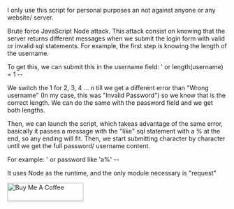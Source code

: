 I only use this script for personal purposes an not against anyone or any website/ server. 

Brute force JavaScript Node attack. This attack consist on knowing that the server returns different messages when we submit the login form with valid or invalid sql statements. For example, the first step is knowing the length of the username.

To get this, we can submit  this in the username field: ' or length(username) = 1 -- 

We switch the 1 for 2, 3, 4 ... n till we get a different error than "Wrong username" (In my case, this was "Invalid Password") so we know that is the correct length. We can do the same with the password field and we get both lengths.

Then, we can launch the script, which takeas advantage of the same error, basically it passes a message with the "like" sql statement with a % at the end, so any ending will fit. Then, we start submitting character by character untll we get the full password/ username content.

For example: ' or password like 'a%' -- 

It uses Node as the runtime, and the only module necessary is "request"

<a href="https://www.buymeacoffee.com/globaldiscovery" target="_blank"><img src="https://www.buymeacoffee.com/assets/img/custom_images/orange_img.png" alt="Buy Me A Coffee" style="height: 41px !important;width: 174px !important;box-shadow: 0px 3px 2px 0px rgba(190, 190, 190, 0.5) !important;-webkit-box-shadow: 0px 3px 2px 0px rgba(190, 190, 190, 0.5) !important;" ></a>


